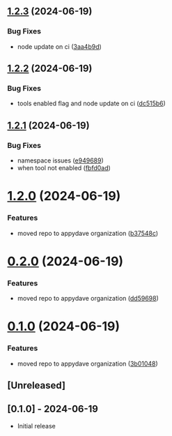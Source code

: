 ## [1.2.3](https://github.com/appydave/openai_101/compare/v1.2.2...v1.2.3) (2024-06-19)


### Bug Fixes

* node update on ci ([3aa4b9d](https://github.com/appydave/openai_101/commit/3aa4b9dc783f5ef1d47c2583c6c988446c472a05))

## [1.2.2](https://github.com/appydave/openai_101/compare/v1.2.1...v1.2.2) (2024-06-19)


### Bug Fixes

* tools enabled flag and node update on ci ([dc515b6](https://github.com/appydave/openai_101/commit/dc515b6d004d4399f6312ef8355102bd8882d977))

## [1.2.1](https://github.com/appydave/openai_101/compare/v1.2.0...v1.2.1) (2024-06-19)


### Bug Fixes

* namespace issues ([e949689](https://github.com/appydave/openai_101/commit/e949689d69f49bf0874e31174acef977816aa43c))
* when tool not enabled ([fbfd0ad](https://github.com/appydave/openai_101/commit/fbfd0ad478c05e416cc72163a3300efa89acdd86))

# [1.2.0](https://github.com/appydave/openai_101/compare/v1.1.0...v1.2.0) (2024-06-19)


### Features

* moved repo to appydave organization ([b37548c](https://github.com/appydave/openai_101/commit/b37548ca75e2e25b8f3c08cf22801ef1f6d1d631))

# [0.2.0](https://github.com/appydave/openai_101/compare/v0.1.0...v0.2.0) (2024-06-19)


### Features

* moved repo to appydave organization ([dd59698](https://github.com/appydave/openai_101/commit/dd596981dc69723a1c59b53db845f29d616f0540))

# [0.1.0](https://github.com/appydave/openai_101/compare/v0.0.1...v0.1.0) (2024-06-19)


### Features

* moved repo to appydave organization ([3b01048](https://github.com/appydave/openai_101/commit/3b01048e2e0f381a6ab5bc0a7cfb4cedd83da88f))

## [Unreleased]

## [0.1.0] - 2024-06-19

- Initial release
